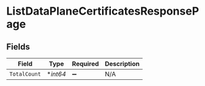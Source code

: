 # ListDataPlaneCertificatesResponsePage


## Fields

| Field              | Type               | Required           | Description        |
| ------------------ | ------------------ | ------------------ | ------------------ |
| `TotalCount`       | **int64*           | :heavy_minus_sign: | N/A                |